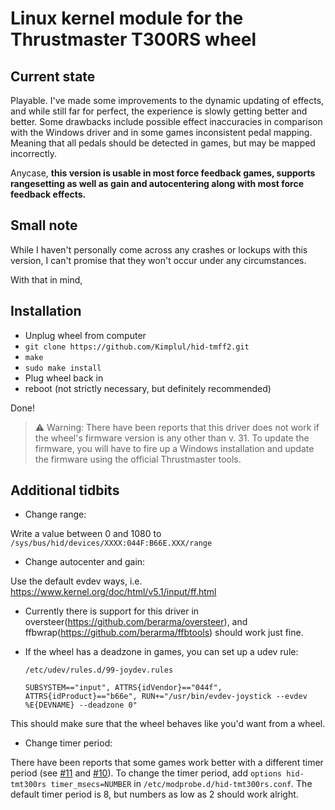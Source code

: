 # Linux kernel module for the Thrustmaster T300RS wheel

## Current state
Playable. I've made some improvements to the dynamic updating of effects, and
while still far for perfect, the experience is slowly getting better and better.
Some drawbacks include possible effect inaccuracies in comparison with the Windows driver and in some
games inconsistent pedal mapping. Meaning that all pedals should be detected in games, but may be mapped incorrectly.

Anycase, **this version is usable in most force feedback games, supports
rangesetting as well as gain and autocentering along with most force feedback effects.**
## Small note
    
While I haven't personally come across any crashes or lockups with this
version, I can't promise that they won't occur under any circumstances.

With that in mind,

## Installation

+ Unplug wheel from computer
+ `git clone https://github.com/Kimplul/hid-tmff2.git`
+ `make`
+ `sudo make install`
+ Plug wheel back in
+ reboot (not strictly necessary, but definitely recommended)
    
Done!

> :warning: Warning: There have been reports that this driver does not work if the wheel's firmware version is any other than v. 31. To update the firmware, you will have to fire up a Windows installation and update the firmware using the official Thrustmaster tools.

## Additional tidbits
    
+ Change range:
  
Write a value between 0 and 1080 to
`/sys/bus/hid/devices/XXXX:044F:B66E.XXX/range`

+ Change autocenter and gain:

Use the default evdev ways, i.e. https://www.kernel.org/doc/html/v5.1/input/ff.html
    
+ Currently there is support for this driver in oversteer(https://github.com/berarma/oversteer), and ffbwrap(https://github.com/berarma/ffbtools) should work just fine.
+ If the wheel has a deadzone in games, you can set up a udev rule:
    
    `/etc/udev/rules.d/99-joydev.rules`

    ```
    SUBSYSTEM=="input", ATTRS{idVendor}=="044f", ATTRS{idProduct}=="b66e", RUN+="/usr/bin/evdev-joystick --evdev %E{DEVNAME} --deadzone 0"
    ```

This should make sure that the wheel behaves like you'd want from a
wheel.

+ Change timer period:

There have been reports that some games work better with a different timer period (see [#11](https://github.com/Kimplul/hid-tmff2/issues/11) and [#10](https://github.com/Kimplul/hid-tmff2/issues/10)). To change the timer period, add `options hid-tmt300rs timer_msecs=NUMBER` in `/etc/modprobe.d/hid-tmt300rs.conf`. The default timer period is 8, but numbers as low as 2 should work alright.
